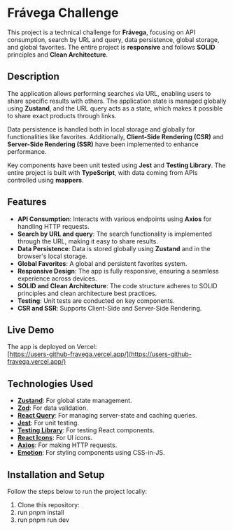 # Frávega Challenge

This project is a technical challenge for **Frávega**, focusing on API consumption, search by URL and query, data persistence, global storage, and global favorites. The entire project is **responsive** and follows **SOLID** principles and **Clean Architecture**.

## Description

The application allows performing searches via URL, enabling users to share specific results with others. The application state is managed globally using **Zustand**, and the URL query acts as a state, which makes it possible to share exact products through links.

Data persistence is handled both in local storage and globally for functionalities like favorites. Additionally, **Client-Side Rendering (CSR)** and **Server-Side Rendering (SSR)** have been implemented to enhance performance.

Key components have been unit tested using **Jest** and **Testing Library**. The entire project is built with **TypeScript**, with data coming from APIs controlled using **mappers**.

## Features

- **API Consumption**: Interacts with various endpoints using **Axios** for handling HTTP requests.
- **Search by URL and query**: The search functionality is implemented through the URL, making it easy to share results.
- **Data Persistence**: Data is stored globally using **Zustand** and in the browser's local storage.
- **Global Favorites**: A global and persistent favorites system.
- **Responsive Design**: The app is fully responsive, ensuring a seamless experience across devices.
- **SOLID and Clean Architecture**: The code structure adheres to SOLID principles and clean architecture best practices.
- **Testing**: Unit tests are conducted on key components.
- **CSR and SSR**: Supports Client-Side and Server-Side Rendering.

## Live Demo

The app is deployed on Vercel:  
[https://users-github-fravega.vercel.app/](https://users-github-fravega.vercel.app/)

## Technologies Used

- **[Zustand](https://github.com/pmndrs/zustand)**: For global state management.
- **[Zod](https://zod.dev/)**: For data validation.
- **[React Query](https://react-query-v3.tanstack.com/)**: For managing server-state and caching queries.
- **[Jest](https://jestjs.io/)**: For unit testing.
- **[Testing Library](https://testing-library.com/)**: For testing React components.
- **[React Icons](https://react-icons.github.io/react-icons/)**: For UI icons.
- **[Axios](https://axios-http.com/)**: For making HTTP requests.
- **[Emotion](https://emotion.sh/docs/introduction)**: For styling components using CSS-in-JS.

## Installation and Setup

Follow the steps below to run the project locally:

1. Clone this repository:
2. run pnpm install
3. run pnpm run dev
